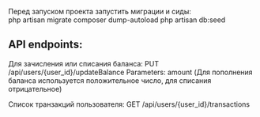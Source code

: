 Перед запуском проекта запустить миграции и сиды:<br>
php artisan migrate
composer dump-autoload
php artisan db:seed

## API endpoints:

Для зачисления или списания баланса:
PUT /api/users/{user_id}/updateBalance
Parameters: amount (Для пополнения баланса используется положительное число, для списания отрицательное)

Список транзакций пользователя:
GET /api/users/{user_id}/transactions
